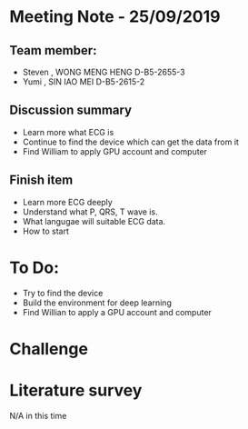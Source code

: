 # Meeting Note - 25/09/2019

## Team member:
- Steven , WONG MENG HENG D-B5-2655-3
- Yumi   , SIN IAO MEI    D-B5-2615-2

## Discussion summary
- Learn more what ECG is
- Continue to find the device which can get the data from it
- Find William to apply GPU account and computer

## Finish item
- Learn more ECG deeply
- Understand what P, QRS, T wave is.
- What langugae will suitable ECG data.
- How to start


# To Do:
- Try to find the device
- Build the environment for deep learning
- Find Willian to apply a GPU account and computer

# Challenge


# Literature survey
N/A in this time
